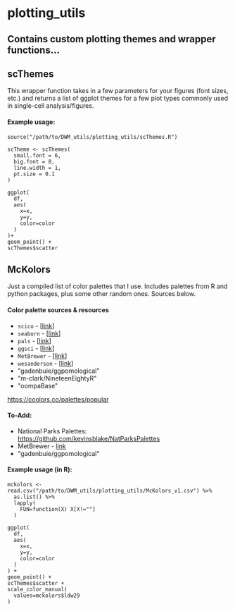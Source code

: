 # plotting_utils
## Contains custom plotting themes and wrapper functions...


## **scThemes**
This wrapper function takes in a few parameters for your figures (font sizes, etc.) and returns a list of ggplot themes for a few plot types commonly used in single-cell analysis/figures.

#### Example usage:
```
source("/path/to/DWM_utils/plotting_utils/scThemes.R")

scTheme <- scThemes(
  small.font = 6,
  big.font = 8,
  line.width = 1,
  pt.size = 0.1
)

ggplot(
  df,
  aes(
    x=x,
    y=y,
    color=color
  )
)+
geom_point() +
scThemes$scatter
```

## **McKolors**
Just a compiled list of color palettes that I use. Includes palettes from R and python packages, plus some other random ones. Sources below.
#### Color palette sources & resources
- `scico` - [[link](https://github.com/thomasp85/scico)]
- `seaborn` - [[link](https://seaborn.pydata.org/tutorial/color_palettes.html)]
- `pals` - [[link](https://cran.r-project.org/web/packages/pals/vignettes/pals_examples.html)]
- `ggsci` -  [[link](https://cran.r-project.org/web/packages/ggsci/vignettes/ggsci.html)]
- `MetBrewer` - [[link](https://github.com/BlakeRMills/MetBrewer)]
- `wesanderson` - [[link](https://github.com/karthik/wesanderson)]
- "gadenbuie/ggpomological"
- "m-clark/NineteenEightyR"
- "oompaBase"

https://coolors.co/palettes/popular

#### To-Add:
- National Parks Palettes: https://github.com/kevinsblake/NatParksPalettes
- MetBrewer - [link](https://github.com/BlakeRMills/MetBrewer)
- "gadenbuie/ggpomological"

#### Example usage (in R):
```
mckolors <- read.csv("/path/to/DWM_utils/plotting_utils/McKolors_v1.csv") %>%
  as.list() %>%
  lapply(
    FUN=function(X) X[X!=""]
  )

ggplot(
  df,
  aes(
    x=x,
    y=y,
    color=color
  )
) +
geom_point() +
scThemes$scatter +
scale_color_manual(
  values=mckolors$ldw29
)
```
